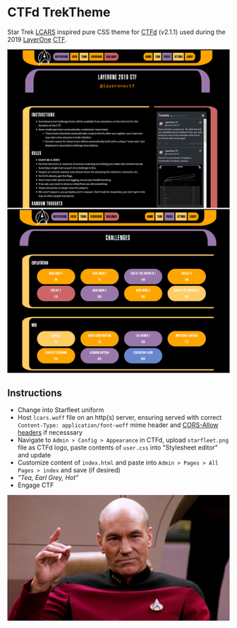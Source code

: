 CTFd TrekTheme
==============

Star Trek [LCARS](https://en.wikipedia.org/wiki/LCARS) inspired pure CSS theme for
[CTFd](https://github.com/CTFd/CTFd) (v2.1.1) used during the 2019 
[LayerOne](https://www.layerone.org/) [CTF](https://twitter.com/layeronectf).

![Screenshot](screenshot1.png)
![Screenshot](screenshot2.png)

Instructions
------------
* Change into Starfleet uniform
* Host `lcars.woff` file on an http(s) server, ensuring served with correct `Content-Type: application/font-woff` mime header and [CORS-Allow headers](https://developer.mozilla.org/en-US/docs/Web/HTTP/Headers/Access-Control-Allow-Origin) if necesssary
* Navigate to `Admin > Config > Appearance` in CTFd, upload `starfleet.png` file as CTFd logo, paste contents of `user.css` into "Stylesheet editor" and update
* Customize content of `index.html` and paste into `Admin > Pages > All Pages > index` and save (if desired)
* *"Tea, Earl Grey, Hot"*
* Engage CTF

![Engage](star_trek_engage.jpg)

